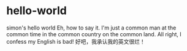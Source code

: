 # hello-world
simon's hello world
Eh, how to say it. I'm just a common man at the common time in the common country on the common land.
All right, I confess my English is bad!
好吧，我承认我的英文很烂！
